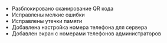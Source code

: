 * Разблокировано сканирование QR кода
* Исправлены мелкие ошибки
* Исправлены утечки памяти
* Добавлена настройка номера телефона для сервера
* Добавлен экран с номерами телефонов администраторов